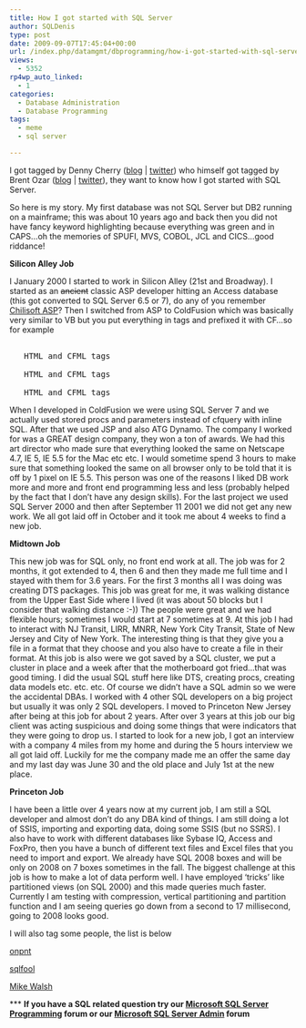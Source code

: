 ```yaml
---
title: How I got started with SQL Server
author: SQLDenis
type: post
date: 2009-09-07T17:45:04+00:00
url: /index.php/datamgmt/dbprogramming/how-i-got-started-with-sql-server/
views:
  - 5352
rp4wp_auto_linked:
  - 1
categories:
  - Database Administration
  - Database Programming
tags:
  - meme
  - sql server

---
```

I got tagged by Denny Cherry ([blog][1] | [twitter][2]) who himself got tagged by Brent Ozar ([blog][3] | [twitter][4]), they want to know how I got started with SQL Server.

So here is my story. My first database was not SQL Server but DB2 running on a mainframe; this was about 10 years ago and back then you did not have fancy keyword highlighting because everything was green and in CAPS&#8230;oh the memories of SPUFI, MVS, COBOL, JCL and CICS&#8230;good riddance!

**Silicon Alley Job**
  
I January 2000 I started to work in Silicon Alley (21st and Broadway). I started as an <s>ancient</s> classic ASP developer hitting an Access database (this got converted to SQL Server 6.5 or 7), do any of you remember [Chilisoft ASP][5]? Then I switched from ASP to ColdFusion which was basically very similar to VB but you put everything in tags and prefixed it with CF&#8230;so for example 

<pre><cfif expression>
   HTML and CFML tags
<cfelseif expression>
   HTML and CFML tags 
<cfelse>
   HTML and CFML tags
</cfif></pre>

When I developed in ColdFusion we were using SQL Server 7 and we actually used stored procs and parameters instead of cfquery with inline SQL. After that we used JSP and also ATG Dynamo. The company I worked for was a GREAT design company, they won a ton of awards. We had this art director who made sure that everything looked the same on Netscape 4.7, IE 5, IE 5.5 for the Mac etc etc. I would sometime spend 3 hours to make sure that something looked the same on all browser only to be told that it is off by 1 pixel on IE 5.5. This person was one of the reasons I liked DB work more and more and front end programming less and less (probably helped by the fact that I don&#8217;t have any design skills). For the last project we used SQL Server 2000 and then after September 11 2001 we did not get any new work. We all got laid off in October and it took me about 4 weeks to find a new job.

**Midtown Job**
  
This new job was for SQL only, no front end work at all. The job was for 2 months, it got extended to 4, then 6 and then they made me full time and I stayed with them for 3.6 years. For the first 3 months all I was doing was creating DTS packages. This job was great for me, it was walking distance from the Upper East Side where I lived (it was about 50 blocks but I consider that walking distance :-)) The people were great and we had flexible hours; sometimes I would start at 7 sometimes at 9. At this job I had to interact with NJ Transit, LIRR, MNRR, New York City Transit, State of New Jersey and City of New York. The interesting thing is that they give you a file in a format that they choose and you also have to create a file in their format. At this job is also were we got saved by a SQL cluster, we put a cluster in place and a week after that the motherboard got fried&#8230;that was good timing. I did the usual SQL stuff here like DTS, creating procs, creating data models etc. etc. etc. Of course we didn&#8217;t have a SQL admin so we were the accidental DBAs. I worked with 4 other SQL developers on a big project but usually it was only 2 SQL developers. I moved to Princeton New Jersey after being at this job for about 2 years. After over 3 years at this job our big client was acting suspicious and doing some things that were indicators that they were going to drop us. I started to look for a new job, I got an interview with a company 4 miles from my home and during the 5 hours interview we all got laid off. Luckily for me the company made me an offer the same day and my last day was June 30 and the old place and July 1st at the new place.

**Princeton Job**
  
I have been a little over 4 years now at my current job, I am still a SQL developer and almost don&#8217;t do any DBA kind of things. I am still doing a lot of SSIS, importing and exporting data, doing some SSIS (but no SSRS). I also have to work with different databases like Sybase IQ, Access and FoxPro, then you have a bunch of different text files and Excel files that you need to import and export. We already have SQL 2008 boxes and will be only on 2008 on 7 boxes sometimes in the fall. The biggest challenge at this job is how to make a lot of data perform well. I have employed &#8216;tricks&#8217; like partitioned views (on SQL 2000) and this made queries much faster. Currently I am testing with compression, vertical partitioning and partition function and I am seeing queries go down from a second to 17 millisecond, going to 2008 looks good.

I will also tag some people, the list is below
  
[onpnt][6]
  
[sqlfool][7]
  
[Mike Walsh][8]



\*** **If you have a SQL related question try our [Microsoft SQL Server Programming][9] forum or our [Microsoft SQL Server Admin][10] forum**<ins></ins>

 [1]: http://itknowledgeexchange.techtarget.com/sql-server/how-i-got-started-in-it/
 [2]: http://twitter.com/mrdenny
 [3]: http://www.brentozar.com/archive/2009/04/starting-the-sql-journey/
 [4]: http://twitter.com/brento
 [5]: http://www.sun.com/software/chilisoft/
 [6]: /index.php/All/?disp=authdir&author=68
 [7]: http://sqlfool.com/
 [8]: http://www.straightpathsql.com/blog
 [9]: http://forum.lessthandot.com/viewforum.php?f=17
 [10]: http://forum.lessthandot.com/viewforum.php?f=22